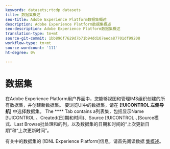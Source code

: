 ```yaml
---
keywords: datasets;rtcdp datasets
title: 数据集概述
seo-title: Adobe Experience Platform数据集概述
description: Adobe Experience Platform数据集概述
seo-description: Adobe Experience Platform数据集概述
translation-type: tm+mt
source-git-commit: 1bb896f7629d7b71b94dd107eeda87701df99208
workflow-type: tm+mt
source-wordcount: '111'
ht-degree: 0%

---
```



# 数据集

在Adobe Experience Platform用户界面中，您能够视图和管理IMS组织创建的所有数据集，并创建新数据集。 要浏览UI中的数据集，请在 **[!UICONTROL 左侧导航]** 中选择数据集。 The **** Tab contains a列表集，包括显示Name [!UICONTROL 、Created(日]期和时间)、Source [!UICONTROL 、]Source模式、Last Browse批处理和的列，以及数据集的日期和时间的“上次更新日期”和“上次更新时间”。

有关中的数据集的 [!DNL Experience Platform]信息，请首先阅读数据 [集概述](../../catalog/datasets/overview.md)。
